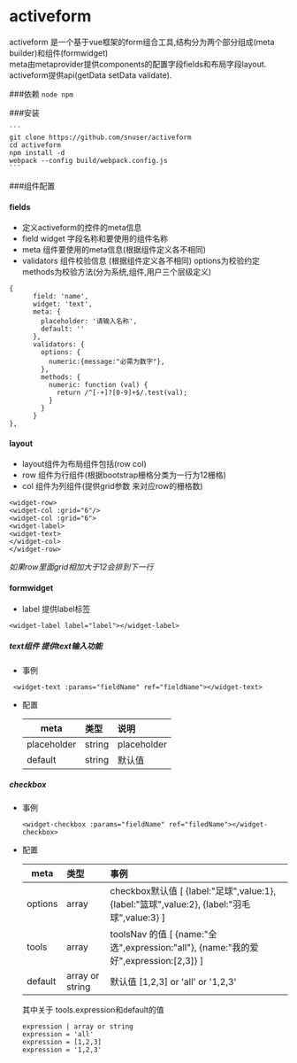 # activeform
activeform 是一个基于vue框架的form组合工具,结构分为两个部分组成(meta builder)和组件(formwidget)<br/>
meta由metaprovider提供components的配置字段fields和布局字段layout.  activeform提供api(getData setData validate).<br/>




###依赖
    ```
    node
    npm
    ```

###安装

    ```
    git clone https://github.com/snuser/activeform
    cd activeform
    npm install -d
    webpack --config build/webpack.config.js
    ```

###组件配置
#### fields
- 定义activeform的控件的meta信息
- field widget 字段名称和要使用的组件名称
- meta 组件要使用的meta信息(根据组件定义各不相同)
- validators 组件校验信息 (根据组件定义各不相同)  options为校验约定  methods为校验方法(分为系统,组件,用户三个层级定义)
```
{
      field: 'name',
      widget: 'text',
      meta: {
        placeholder: '请输入名称',
        default: ''
      },
      validators: {
        options: {
          numeric:{message:"必需为数字"},
        },
        methods: {
          numeric: function (val) {
            return /^[-+]?[0-9]+$/.test(val);
          }
        }
      }
},
```
#### layout
- layout组件为布局组件包括(row col)
- row 组件为行组件(根据bootstrap栅格分类为一行为12栅格)
- col 组件为列组件(提供grid参数 来对应row的栅格数)
```
<widget-row>
<widget-col :grid="6"/>
<widget-col :grid="6">
<widget-label>
<widget-text>
</widget-col>
</widget-row>
```
_如果row里面grid相加大于12会排到下一行_

#### formwidget
- label 提供label标签
```
<widget-label label="label"></widget-label>
```

##### text组件 提供text输入功能
- 事例
```
 <widget-text :params="fieldName" ref="fieldName"></widget-text>
```
- 配置

    | meta|类型  |说明
    |---|:----|:----|
    | placeholder  | string | placeholder|
    |default | string |    默认值|


##### checkbox

- 事例

    ```
    <widget-checkbox :params="fieldName" ref="filedName"></widget-checkbox>
    ```

- 配置

    | meta | 类型 |事例|
    |---|:----|:----|
    | options  | array | checkbox默认值 [ {label:"足球",value:1}, {label:"篮球",value:2}, {label:"羽毛球",value:3} ]    |  
    | tools    | array | toolsNav 的值 [ {name:"全选",expression:"all"}, {name:"我的爱好",expression:[2,3]} ] |
    | default  | array or string| 默认值 [1,2,3] or 'all' or '1,2,3'|
    其中关于 tools.expression和default的值
    ```
    expression | array or string 
    expression = 'all'
    expression = [1,2,3]
    expression = '1,2,3'
    ```
    
